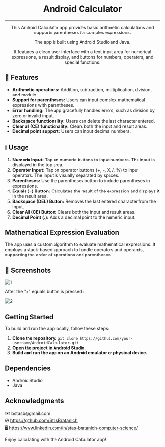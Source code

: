 <h1 align="center">Android Calculator</h1>

***

<p align="center">This Android Calculator app provides basic arithmetic calculations and supports parentheses for complex expressions.</p>
<p align="center">The app is built using Android Studio and Java.</p>
<p align="center">It features a clean user interface with a text input area for numerical expressions, a result display, and buttons for numbers, operators, and special functions.</p>


## 🌟 Features

- **Arithmetic operations:** Addition, subtraction, multiplication, division, and modulo.
- **Support for parentheses:** Users can input complex mathematical expressions with parentheses.
- **Error handling:** The app gracefully handles errors, such as division by zero or invalid input.
- **Backspace functionality:** Users can delete the last character entered.
- **Clear all (CE) functionality:** Clears both the input and result areas.
- **Decimal point support:** Users can input decimal numbers.

## ℹ️ Usage

1. **Numeric Input:** Tap on numeric buttons to input numbers. The input is displayed in the top area.
2. **Operator Input:** Tap on operator buttons (+, -, X, /, %) to input operators. The input is visually separated by spaces.
3. **Parentheses:** Use the parentheses button to include parentheses in expressions.
4. **Equals (=) Button:** Calculates the result of the expression and displays it in the result area.
5. **Backspace (DEL) Button:** Removes the last entered character from the input.
6. **Clear All (CE) Button:** Clears both the input and result areas.
7. **Decimal Point (.):** Adds a decimal point to the numeric input.

## Mathematical Expression Evaluation

The app uses a custom algorithm to evaluate mathematical expressions. It employs a stack-based approach to handle operators and operands, supporting the order of operations and parentheses.

## 📌 Screenshots

![1](https://github.com/StasBratanich/AndroidCalculator/assets/83605505/ff652c42-ac24-4697-8d77-ab119689226a)

After the "=" equals button is pressed :

![2](https://github.com/StasBratanich/AndroidCalculator/assets/83605505/dcdc7404-f129-416d-bcac-ad774f596616)

## Getting Started

To build and run the app locally, follow these steps:

1. **Clone the repository:** `git clone https://github.com/your-username/AndroidCalculator.git`
2. **Open the project in Android Studio.**
3. **Build and run the app on an Android emulator or physical device.**

## Dependencies

- Android Studio
- Java

## Acknowledgments

✉️ [bstasb@gmail.com](url)  
💿 https://github.com/StasBratanich  
🖥️ https://www.linkedin.com/in/stas-bratanich-computer-science/

Enjoy calculating with the Android Calculator app!
